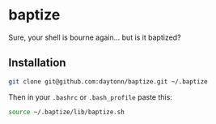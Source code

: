 baptize
=======

Sure, your shell is bourne again... but is it baptized?

Installation
------------

```sh
git clone git@github.com:daytonn/baptize.git ~/.baptize
```

Then in your `.bashrc` or `.bash_profile` paste this:

```sh
source ~/.baptize/lib/baptize.sh
```
